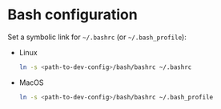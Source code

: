 # Bash configuration

Set a symbolic link for `~/.bashrc` (or `~/.bash_profile`):

- Linux
	
	```bash
	ln -s <path-to-dev-config>/bash/bashrc ~/.bashrc
	```

- MacOS

	```bash
	ln -s <path-to-dev-config>/bash/bashrc ~/.bash_profile
	```
